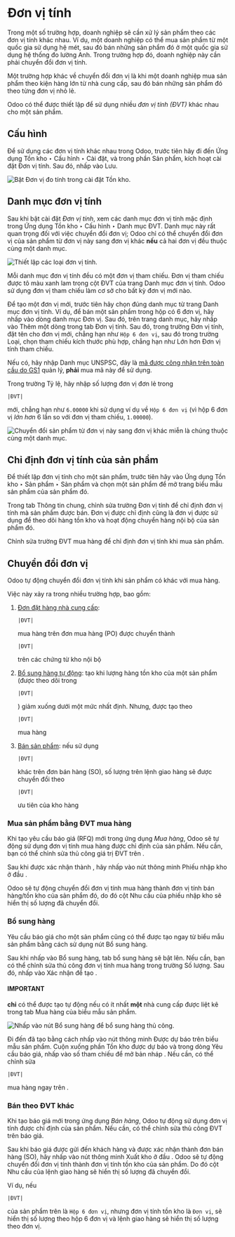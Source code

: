 # Đơn vị tính

Trong một số trường hợp, doanh nghiệp sẽ cần xử lý sản phẩm theo các đơn vị tính khác nhau. Ví dụ, một doanh nghiệp có thể mua sản phẩm từ một quốc gia sử dụng hệ mét, sau đó bán những sản phẩm đó ở một quốc gia sử dụng hệ thống đo lường Anh. Trong trường hợp đó, doanh nghiệp này cần phải chuyển đổi đơn vị tính.

Một trường hợp khác về chuyển đổi đơn vị là khi một doanh nghiệp mua sản phẩm theo kiện hàng lớn từ nhà cung cấp, sau đó bán những sản phẩm đó theo từng đơn vị nhỏ lẻ.

Odoo có thể được thiết lập để sử dụng nhiều  *đơn vị tính (ĐVT)* khác nhau cho một sản phẩm.

## Cấu hình

Để sử dụng các đơn vị tính khác nhau trong Odoo, trước tiên hãy đi đến Ứng dụng Tồn kho ‣ Cấu hình ‣ Cài đặt, và trong phần Sản phẩm, kích hoạt cài đặt Đơn vị tính. Sau đó, nhấp vào Lưu.

![Bật Đơn vị đo tính trong cài đặt Tồn kho.](applications/inventory_and_mrp/inventory/product_management/configure/uom/uom-enable-setting.png)

## Danh mục đơn vị tính

Sau khi bật cài đặt  *Đơn vị tính*, xem các danh mục đơn vị tính mặc định trong Ứng dụng Tồn kho ‣ Cấu hình ‣ Danh mục ĐVT. Danh mục này rất quan trọng đối với việc chuyển đổi đơn vị; Odoo chỉ có thể chuyển đổi đơn vị của sản phẩm từ đơn vị này sang đơn vị khác **nếu** cả hai đơn vị đều thuộc cùng một danh mục.

![Thiết lập các loại đơn vị tính.](applications/inventory_and_mrp/inventory/product_management/configure/uom/category.png)

Mỗi danh mục đơn vị tính đều có một đơn vị tham chiếu. Đơn vị tham chiếu được tô màu xanh lam trong cột ĐVT của trang Danh mục đơn vị tính. Odoo sử dụng đơn vị tham chiếu làm cơ sở cho bất kỳ đơn vị mới nào.

Để tạo một đơn vị mới, trước tiên hãy chọn đúng danh mục từ trang Danh mục đơn vị tính. Ví dụ, để bán một sản phẩm trong hộp có 6 đơn vị, hãy nhấp vào dòng danh mục Đơn vị. Sau đó, trên trang danh mục, hãy nhấp vào Thêm một dòng trong tab Đơn vị tính. Sau đó, trong trường Đơn vị tính, đặt tên cho đơn vị mới, chẳng hạn như `Hộp 6 đơn vị`, sau đó trong trường Loại, chọn tham chiếu kích thước phù hợp, chẳng hạn như Lớn hơn Đơn vị tính tham chiếu.

Nếu có, hãy nhập Danh mục UNSPSC, đây là [mã được công nhận trên toàn cầu do GS1](https://www.unspsc.org/) quản lý, **phải** mua mã này để sử dụng.

Trong trường Tỷ lệ, hãy nhập số lượng đơn vị đơn lẻ trong 

```
|ĐVT|
```

 mới, chẳng hạn như `6.00000` khi sử dụng ví dụ về `Hộp 6 đơn vị` (vì hộp 6 đơn vị *lớn hơn* 6 lần so với đơn vị tham chiếu, `1.00000`).

![Chuyển đổi sản phẩm từ đơn vị này sang đơn vị khác miễn là chúng thuộc cùng một danh mục.](applications/inventory_and_mrp/inventory/product_management/configure/uom/convert-products-by-unit.png)

## Chỉ định đơn vị tính của sản phẩm

Để thiết lập đơn vị tính cho một sản phẩm, trước tiên hãy vào Ứng dụng Tồn kho ‣ Sản phẩm ‣ Sản phẩm và chọn một sản phẩm để mở trang biểu mẫu sản phẩm của sản phẩm đó.

Trong tab Thông tin chung, chỉnh sửa trường Đơn vị tính để chỉ định đơn vị tính mà sản phẩm được bán. Đơn vị được chỉ định cũng là đơn vị được sử dụng để theo dõi hàng tồn kho và hoạt động chuyển hàng nội bộ của sản phẩm đó.

Chỉnh sửa trường ĐVT mua hàng để chỉ định đơn vị tính khi mua sản phẩm.

<a id="inventory-product-replenishment-unit-conversion"></a>

## Chuyển đổi đơn vị

Odoo tự động chuyển đổi đơn vị tính khi sản phẩm có  khác với  mua hàng.

Việc này xảy ra trong nhiều trường hợp, bao gồm:

1. [Đơn đặt hàng nhà cung cấp](#inventory-product-replenishment-buy-in-uom): 

   ```
   |ĐVT|
   ```

    mua hàng trên đơn mua hàng (PO) được chuyển thành 

   ```
   |ĐVT|
   ```

    trên các chứng từ kho nội bộ
2. [Bổ sung hàng tự động](#inventory-product-replenishment-replenish): tạo  khi lượng hàng tồn kho của một sản phẩm (được theo dõi trong 

   ```
   |ĐVT|
   ```

   ) giảm xuống dưới một mức nhất định. Nhưng,  được tạo theo 

   ```
   |ĐVT|
   ```

    mua hàng
3. [Bán sản phẩm](#inventory-product-replenishment-sell-in-uom): nếu sử dụng 

   ```
   |ĐVT|
   ```

    khác trên đơn bán hàng (SO), số lượng trên lệnh giao hàng sẽ được chuyển đổi theo 

   ```
   |ĐVT|
   ```

    ưu tiên của kho hàng

<a id="inventory-product-replenishment-buy-in-uom"></a>

### Mua sản phẩm bằng ĐVT mua hàng

Khi tạo yêu cầu báo giá (RFQ) mới trong ứng dụng *Mua hàng*, Odoo sẽ tự động sử dụng đơn vị tính mua hàng được chỉ định của sản phẩm. Nếu cần, bạn có thể chỉnh sửa thủ công giá trị ĐVT trên .

Sau khi  được xác nhận thành , hãy nhấp vào nút thông minh Phiếu nhập kho ở đầu .

Odoo sẽ tự động chuyển đổi đơn vị tính mua hàng thành đơn vị tính bán hàng/tồn kho của sản phẩm đó, do đó cột Nhu cầu của phiếu nhập kho sẽ hiển thị số lượng đã chuyển đổi.

<a id="inventory-product-replenishment-replenish"></a>

### Bổ sung hàng

Yêu cầu báo giá cho một sản phẩm cũng có thể được tạo ngay từ biểu mẫu sản phẩm bằng cách sử dụng nút Bổ sung hàng.

Sau khi nhấp vào Bổ sung hàng, tab bổ sung hàng sẽ bật lên. Nếu cần, bạn có thể chỉnh sửa thủ công đơn vị tính mua hàng trong trường Số lượng. Sau đó, nhấp vào Xác nhận để tạo .

#### IMPORTANT
 **chỉ** có thể được tạo tự động nếu có ít nhất **một** nhà cung cấp được liệt kê trong tab Mua hàng của biểu mẫu sản phẩm.

![Nhấp vào nút Bổ sung hàng để bổ sung hàng thủ công.](applications/inventory_and_mrp/inventory/product_management/configure/uom/replenish.png)

Đi đến  đã tạo bằng cách nhấp vào nút thông minh Được dự báo trên biểu mẫu sản phẩm. Cuộn xuống phần Tồn kho được dự báo và trong dòng Yêu cầu báo giá, nhấp vào số tham chiếu  để mở bản nháp . Nếu cần, có thể chỉnh sửa 

```
|ĐVT|
```

 mua hàng ngay trên .

<a id="inventory-product-replenishment-sell-in-uom"></a>

### Bán theo ĐVT khác

Khi tạo báo giá mới trong ứng dụng *Bán hàng*, Odoo tự động sử dụng đơn vị tính được chỉ định của sản phẩm. Nếu cần, có thể chỉnh sửa thủ công ĐVT trên báo giá.

Sau khi báo giá được gửi đến khách hàng và được xác nhận thành đơn bán hàng (SO), hãy nhấp vào nút thông minh Xuất kho ở đầu . Odoo sẽ tự động chuyển đổi đơn vị tính thành đơn vị tính tồn kho của sản phẩm. Do đó cột Nhu cầu của lệnh giao hàng sẽ hiển thị số lượng đã chuyển đổi.

Ví dụ, nếu 

```
|ĐVT|
```

 của sản phẩm trên  là `Hộp 6 đơn vị`, nhưng đơn vị tính tồn kho là `Đơn vị`,  sẽ hiển thị số lượng theo hộp 6 đơn vị và lệnh giao hàng sẽ hiển thị số lượng theo đơn vị.
